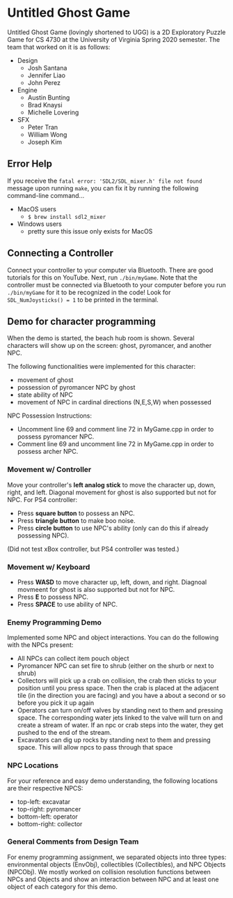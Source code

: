 # Untitled Ghost Game

Untitled Ghost Game (lovingly shortened to UGG) is a 2D Exploratory Puzzle Game for CS 4730 at the University of Virginia Spring 2020 semester. The team that worked on it is as follows:
- Design
    - Josh Santana
    - Jennifer Liao
    - John Perez
- Engine
    - Austin Bunting
    - Brad Knaysi
    - Michelle Lovering
- SFX
    - Peter Tran
    - William Wong
    - Joseph Kim


## Error Help

If you receive the `fatal error: 'SDL2/SDL_mixer.h' file not found` message upon running `make`, you can fix it by running the following command-line command...

- MacOS users
    - `$ brew install sdl2_mixer`
- Windows users
    - pretty sure this issue only exists for MacOS

## Connecting a Controller

Connect your controller to your computer via Bluetooth. There are good tutorials for this on YouTube. Next, run `./bin/myGame`. Note that the controller must be connected via Bluetooth to your computer before you run `./bin/myGame` for it to be recognized in the code! Look for `SDL_NumJoysticks() = 1` to be printed in the terminal.

## Demo for character programming 
When the demo is started, the beach hub room is shown. Several characters will show up on the screen: ghost, pyromancer, and another NPC.

The following functionalities were implemented for this character:
 - movement of ghost
 - possession of pyromancer NPC by ghost
 - state ability of NPC
 - movement of NPC in cardinal directions (N,E,S,W) when possessed

 NPC Possession Instructions:
 - Uncomment line 69 and comment line 72 in MyGame.cpp in order to possess pyromancer NPC. 
 - Comment line 69 and uncomment line 72 in MyGame.cpp in order to possess archer NPC. 

### Movement w/ Controller
Move your controller's **left analog stick** to move the character up, down, right, and left. Diagonal movement for ghost is also supported but not for NPC.
For PS4 controller:
- Press **square button** to possess an NPC.
- Press **triangle button** to make boo noise. 
- Press **circle button** to use NPC's ability (only can do this if already possessing NPC).

(Did not test xBox controller, but PS4 controller was tested.)

### Movement w/ Keyboard
- Press **WASD** to move character up, left, down, and right. Diagnoal movmeent for ghost is also supported but not for NPC. 
- Press **E** to possess NPC. 
- Press **SPACE** to use ability of NPC.

### Enemy Programming Demo
Implemented some NPC and object interactions. You can do the following with the NPCs present:
- All NPCs can collect item pouch object
- Pyromancer NPC can set fire to shrub (either on the shurb or next to shrub)
- Collectors will pick up a crab on collision, the crab then sticks to your position until you press space. Then the crab is placed at the adjacent tile (in the direction you are facing) and you have a about a second or so before you pick it up again
- Operators can turn on/off valves by standing next to them and pressing space. The corresponding water jets linked to the valve will turn on and create a stream of water. If an npc or crab steps into the water, they get pushed to the end of the stream. 
- Excavators can dig up rocks by standing next to them and pressing space. This will allow npcs to pass through that space

### NPC Locations
For your reference and easy demo understanding, the following locations are their respective NPCS:
- top-left: excavatar
- top-right: pyromancer
- bottom-left: operator
- bottom-right: collector


### General Comments from Design Team
For enemy programming assignment, we separated objects into three types: environmental objects (EnvObj), collectibles (Collectibles), and NPC Objects (NPCObj). We mostly worked on collision resolution functions between NPCs and Objects and show an interaction between NPC and at least one object of each category for this demo. 
